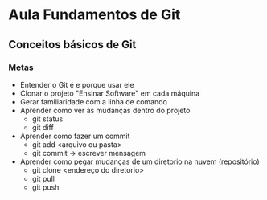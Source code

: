# Aula Fundamentos de Git

## Conceitos básicos de Git
### Metas
 - Entender o Git é e porque usar ele
 - Clonar o projeto "Ensinar Software" em cada máquina
 - Gerar familiaridade com a linha de comando
 - Aprender como ver as mudanças dentro do projeto
     - git status
     - git diff
 - Aprender como fazer um commit
     - git add \<arquivo ou pasta\>
     - git commit -> escrever mensagem
 - Aprender como pegar mudanças de um diretorio na nuvem (repositório)
     - git clone \<endereço do diretorio\>
     - git pull
     - git push